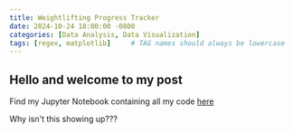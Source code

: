 ```yaml
---
title: Weightlifting Progress Tracker
date: 2024-10-24 18:00:00 -0800
categories: [Data Analysis, Data Visualization]
tags: [regex, matplotlib]     # TAG names should always be lowercase
---
```


## Hello and welcome to my post

Find my Jupyter Notebook containing all my code [here](https://nbviewer.org/github/brekkies/Weightlifting-Progress-Tracker/blob/main/WorkoutData2024.ipynb)

Why isn't this showing up???
